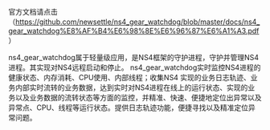  官方文档请点击
 （https://github.com/newsettle/ns4_gear_watchdog/blob/master/docs/ns4_gear_watchdog%E8%AF%B4%E6%98%8E%E6%96%87%E6%A1%A3.pdf ）
 
 ns4_gear_watchdog属于轻量级应用，是NS4框架的守护进程，守护并管理NS4进程。其实现对NS4远程启动和停止。
 ns4_gear_watchdog实时监控NS4进程的健康状态、内存消耗、CPU使用、内部线程；收集NS4 实现的业务日志轨迹、业务内部实时流转的业务数据，达到实时对NS4进程在线上的运行状态、实现的业务以及业务数据的流转状态等方面的监控，并精准、快速、便捷地定位出异常以及异常点、CPU、线程等运行状态。提供日志轨迹功能，便捷寻找以及精准定位异常问题。
